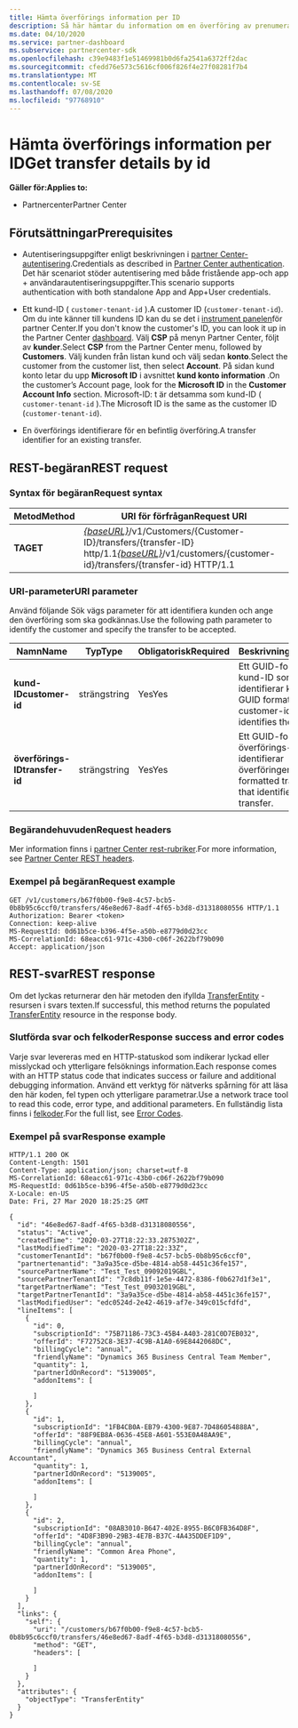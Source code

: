 ```yaml
---
title: Hämta överförings information per ID
description: Så här hämtar du information om en överföring av prenumerationer för en kund.
ms.date: 04/10/2020
ms.service: partner-dashboard
ms.subservice: partnercenter-sdk
ms.openlocfilehash: c39e9483f1e51469981b0d6fa2541a6372ff2dac
ms.sourcegitcommit: cfedd76e573c5616cf006f826f4e27f08281f7b4
ms.translationtype: MT
ms.contentlocale: sv-SE
ms.lasthandoff: 07/08/2020
ms.locfileid: "97768910"
---
```

# <a name="get-transfer-details-by-id"></a><span data-ttu-id="d8a13-103">Hämta överförings information per ID</span><span class="sxs-lookup"><span data-stu-id="d8a13-103">Get transfer details by id</span></span>

<span data-ttu-id="d8a13-104">**Gäller för:**</span><span class="sxs-lookup"><span data-stu-id="d8a13-104">**Applies to:**</span></span>

- <span data-ttu-id="d8a13-105">Partnercenter</span><span class="sxs-lookup"><span data-stu-id="d8a13-105">Partner Center</span></span>

## <a name="prerequisites"></a><span data-ttu-id="d8a13-106">Förutsättningar</span><span class="sxs-lookup"><span data-stu-id="d8a13-106">Prerequisites</span></span>

- <span data-ttu-id="d8a13-107">Autentiseringsuppgifter enligt beskrivningen i [partner Center-autentisering](partner-center-authentication.md).</span><span class="sxs-lookup"><span data-stu-id="d8a13-107">Credentials as described in [Partner Center authentication](partner-center-authentication.md).</span></span> <span data-ttu-id="d8a13-108">Det här scenariot stöder autentisering med både fristående app-och app + användarautentiseringsuppgifter.</span><span class="sxs-lookup"><span data-stu-id="d8a13-108">This scenario supports authentication with both standalone App and App+User credentials.</span></span>

- <span data-ttu-id="d8a13-109">Ett kund-ID ( `customer-tenant-id` ).</span><span class="sxs-lookup"><span data-stu-id="d8a13-109">A customer ID (`customer-tenant-id`).</span></span> <span data-ttu-id="d8a13-110">Om du inte känner till kundens ID kan du se det i [instrument panelen](https://partner.microsoft.com/dashboard)för partner Center.</span><span class="sxs-lookup"><span data-stu-id="d8a13-110">If you don't know the customer's ID, you can look it up in the Partner Center [dashboard](https://partner.microsoft.com/dashboard).</span></span> <span data-ttu-id="d8a13-111">Välj **CSP** på menyn Partner Center, följt av **kunder**.</span><span class="sxs-lookup"><span data-stu-id="d8a13-111">Select **CSP** from the Partner Center menu, followed by **Customers**.</span></span> <span data-ttu-id="d8a13-112">Välj kunden från listan kund och välj sedan **konto**.</span><span class="sxs-lookup"><span data-stu-id="d8a13-112">Select the customer from the customer list, then select **Account**.</span></span> <span data-ttu-id="d8a13-113">På sidan kund konto letar du upp **Microsoft ID** i avsnittet **kund konto information** .</span><span class="sxs-lookup"><span data-stu-id="d8a13-113">On the customer’s Account page, look for the **Microsoft ID** in the **Customer Account Info** section.</span></span> <span data-ttu-id="d8a13-114">Microsoft-ID: t är detsamma som kund-ID ( `customer-tenant-id` ).</span><span class="sxs-lookup"><span data-stu-id="d8a13-114">The Microsoft ID is the same as the customer ID  (`customer-tenant-id`).</span></span>

- <span data-ttu-id="d8a13-115">En överförings identifierare för en befintlig överföring.</span><span class="sxs-lookup"><span data-stu-id="d8a13-115">A transfer identifier for an existing transfer.</span></span>

## <a name="rest-request"></a><span data-ttu-id="d8a13-116">REST-begäran</span><span class="sxs-lookup"><span data-stu-id="d8a13-116">REST request</span></span>

### <a name="request-syntax"></a><span data-ttu-id="d8a13-117">Syntax för begäran</span><span class="sxs-lookup"><span data-stu-id="d8a13-117">Request syntax</span></span>

| <span data-ttu-id="d8a13-118">Metod</span><span class="sxs-lookup"><span data-stu-id="d8a13-118">Method</span></span>   | <span data-ttu-id="d8a13-119">URI för förfrågan</span><span class="sxs-lookup"><span data-stu-id="d8a13-119">Request URI</span></span>                                                                                                 |
|----------|-------------------------------------------------------------------------------------------------------------|
| <span data-ttu-id="d8a13-120">**TA**</span><span class="sxs-lookup"><span data-stu-id="d8a13-120">**GET**</span></span> | <span data-ttu-id="d8a13-121">[*{baseURL}*](partner-center-rest-urls.md)/v1/Customers/{Customer-ID}/transfers/{transfer-ID} http/1.1</span><span class="sxs-lookup"><span data-stu-id="d8a13-121">[*{baseURL}*](partner-center-rest-urls.md)/v1/customers/{customer-id}/transfers/{transfer-id} HTTP/1.1</span></span>                    |

### <a name="uri-parameter"></a><span data-ttu-id="d8a13-122">URI-parameter</span><span class="sxs-lookup"><span data-stu-id="d8a13-122">URI parameter</span></span>

<span data-ttu-id="d8a13-123">Använd följande Sök vägs parameter för att identifiera kunden och ange den överföring som ska godkännas.</span><span class="sxs-lookup"><span data-stu-id="d8a13-123">Use the following path parameter to identify the customer and specify the transfer to be accepted.</span></span>

| <span data-ttu-id="d8a13-124">Namn</span><span class="sxs-lookup"><span data-stu-id="d8a13-124">Name</span></span>            | <span data-ttu-id="d8a13-125">Typ</span><span class="sxs-lookup"><span data-stu-id="d8a13-125">Type</span></span>     | <span data-ttu-id="d8a13-126">Obligatorisk</span><span class="sxs-lookup"><span data-stu-id="d8a13-126">Required</span></span> | <span data-ttu-id="d8a13-127">Beskrivning</span><span class="sxs-lookup"><span data-stu-id="d8a13-127">Description</span></span>                                                            |
|-----------------|----------|----------|------------------------------------------------------------------------|
| <span data-ttu-id="d8a13-128">**kund-ID**</span><span class="sxs-lookup"><span data-stu-id="d8a13-128">**customer-id**</span></span> | <span data-ttu-id="d8a13-129">sträng</span><span class="sxs-lookup"><span data-stu-id="d8a13-129">string</span></span>   | <span data-ttu-id="d8a13-130">Yes</span><span class="sxs-lookup"><span data-stu-id="d8a13-130">Yes</span></span>      | <span data-ttu-id="d8a13-131">Ett GUID-formaterat kund-ID som identifierar kunden.</span><span class="sxs-lookup"><span data-stu-id="d8a13-131">A GUID formatted customer-id that identifies the customer.</span></span>             |
| <span data-ttu-id="d8a13-132">**överförings-ID**</span><span class="sxs-lookup"><span data-stu-id="d8a13-132">**transfer-id**</span></span> | <span data-ttu-id="d8a13-133">sträng</span><span class="sxs-lookup"><span data-stu-id="d8a13-133">string</span></span>   | <span data-ttu-id="d8a13-134">Yes</span><span class="sxs-lookup"><span data-stu-id="d8a13-134">Yes</span></span>      | <span data-ttu-id="d8a13-135">Ett GUID-formaterat överförings-ID som identifierar överföringen.</span><span class="sxs-lookup"><span data-stu-id="d8a13-135">A GUID formatted transfer-id that identifies the transfer.</span></span>             |

### <a name="request-headers"></a><span data-ttu-id="d8a13-136">Begärandehuvuden</span><span class="sxs-lookup"><span data-stu-id="d8a13-136">Request headers</span></span>

<span data-ttu-id="d8a13-137">Mer information finns i [partner Center rest-rubriker](headers.md).</span><span class="sxs-lookup"><span data-stu-id="d8a13-137">For more information, see [Partner Center REST headers](headers.md).</span></span>

### <a name="request-example"></a><span data-ttu-id="d8a13-138">Exempel på begäran</span><span class="sxs-lookup"><span data-stu-id="d8a13-138">Request example</span></span>

```http
GET /v1/customers/b67f0b00-f9e8-4c57-bcb5-0b8b95c6ccf0/transfers/46e8ed67-8adf-4f65-b3d8-d31318080556 HTTP/1.1
Authorization: Bearer <token>
Connection: keep-alive
MS-RequestId: 0d61b5ce-b396-4f5e-a50b-e8779d0d23cc
MS-CorrelationId: 68eacc61-971c-43b0-c06f-2622bf79b090
Accept: application/json
```

## <a name="rest-response"></a><span data-ttu-id="d8a13-139">REST-svar</span><span class="sxs-lookup"><span data-stu-id="d8a13-139">REST response</span></span>

<span data-ttu-id="d8a13-140">Om det lyckas returnerar den här metoden den ifyllda [TransferEntity](transfer-entity-resources.md) -resursen i svars texten.</span><span class="sxs-lookup"><span data-stu-id="d8a13-140">If successful, this method returns the populated [TransferEntity](transfer-entity-resources.md) resource in the response body.</span></span>

### <a name="response-success-and-error-codes"></a><span data-ttu-id="d8a13-141">Slutförda svar och felkoder</span><span class="sxs-lookup"><span data-stu-id="d8a13-141">Response success and error codes</span></span>

<span data-ttu-id="d8a13-142">Varje svar levereras med en HTTP-statuskod som indikerar lyckad eller misslyckad och ytterligare felsöknings information.</span><span class="sxs-lookup"><span data-stu-id="d8a13-142">Each response comes with an HTTP status code that indicates success or failure and additional debugging information.</span></span> <span data-ttu-id="d8a13-143">Använd ett verktyg för nätverks spårning för att läsa den här koden, fel typen och ytterligare parametrar.</span><span class="sxs-lookup"><span data-stu-id="d8a13-143">Use a network trace tool to read this code, error type, and additional parameters.</span></span> <span data-ttu-id="d8a13-144">En fullständig lista finns i [felkoder](error-codes.md).</span><span class="sxs-lookup"><span data-stu-id="d8a13-144">For the full list, see [Error Codes](error-codes.md).</span></span>

### <a name="response-example"></a><span data-ttu-id="d8a13-145">Exempel på svar</span><span class="sxs-lookup"><span data-stu-id="d8a13-145">Response example</span></span>

```http
HTTP/1.1 200 OK
Content-Length: 1501
Content-Type: application/json; charset=utf-8
MS-CorrelationId: 68eacc61-971c-43b0-c06f-2622bf79b090
MS-RequestId: 0d61b5ce-b396-4f5e-a50b-e8779d0d23cc
X-Locale: en-US
Date: Fri, 27 Mar 2020 18:25:25 GMT

{
  "id": "46e8ed67-8adf-4f65-b3d8-d31318080556",
  "status": "Active",
  "createdTime": "2020-03-27T18:22:33.2875302Z",
  "lastModifiedTime": "2020-03-27T18:22:33Z",
  "customerTenantId": "b67f0b00-f9e8-4c57-bcb5-0b8b95c6ccf0",
  "partnertenantid": "3a9a35ce-d5be-4814-ab58-4451c36fe157",
  "sourcePartnerName": "Test_Test_09092019GBL",
  "sourcePartnerTenantId": "7c8db11f-1e5e-4472-8386-f0b627d1f3e1",
  "targetPartnerName": "Test_Test_09032019GBL",
  "targetPartnerTenantId": "3a9a35ce-d5be-4814-ab58-4451c36fe157",
  "lastModifiedUser": "edc0524d-2e42-4619-af7e-349c015cfdfd",
  "lineItems": [
    {
      "id": 0,
      "subscriptionId": "75B71186-73C3-45B4-A403-281C0D7EB032",
      "offerId": "F72752C8-3E37-4C9B-A1A0-69E8442068DC",
      "billingCycle": "annual",
      "friendlyName": "Dynamics 365 Business Central Team Member",
      "quantity": 1,
      "partnerIdOnRecord": "5139005",
      "addonItems": [

      ]
    },
    {
      "id": 1,
      "subscriptionId": "1FB4CB0A-EB79-4300-9E87-7D486054888A",
      "offerId": "88F9EB8A-0636-45E8-A601-553E0A48AA9E",
      "billingCycle": "annual",
      "friendlyName": "Dynamics 365 Business Central External Accountant",
      "quantity": 1,
      "partnerIdOnRecord": "5139005",
      "addonItems": [

      ]
    },
    {
      "id": 2,
      "subscriptionId": "08AB3010-B647-402E-8955-B6C0FB364D8F",
      "offerId": "4D8F3B90-29B3-4E7B-B37C-4A435DDEF1D9",
      "billingCycle": "annual",
      "friendlyName": "Common Area Phone",
      "quantity": 1,
      "partnerIdOnRecord": "5139005",
      "addonItems": [

      ]
    }
  ],
  "links": {
    "self": {
      "uri": "/customers/b67f0b00-f9e8-4c57-bcb5-0b8b95c6ccf0/transfers/46e8ed67-8adf-4f65-b3d8-d31318080556",
      "method": "GET",
      "headers": [

      ]
    }
  },
  "attributes": {
    "objectType": "TransferEntity"
  }
}

```
